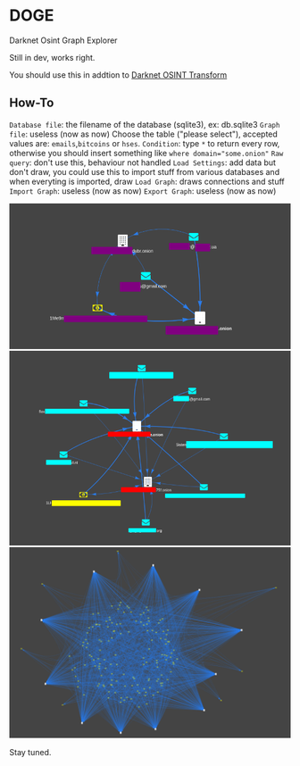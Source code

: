# DOGE
Darknet Osint Graph Explorer

Still in dev, works right.

You should use this in addtion to [Darknet OSINT Transform](https://github.com/pielco11/DOT)

## How-To
`Database file`: the filename of the database (sqlite3), ex: db.sqlite3
`Graph file`: useless (now as now)
Choose the table ("please select"), accepted values are: `emails`,`bitcoins` or `hses`.
`Condition`: type `*` to return every row, otherwise you should insert something like `where domain="some.onion"`
`Raw query`: don't use this, behaviour not handled
`Load Settings`: add data but don't draw, you could use this to import stuff from various databases and when everyting is imported, draw
`Load Graph`: draws connections and stuff
`Import Graph`: useless (now as now)
`Export Graph`: useless (now as now)

![dashboard](images/screenshot_30.png)
![dashboard1](images/screenshot_31.png)
![dashboard2](images/screenshot_32.png)

Stay tuned.
